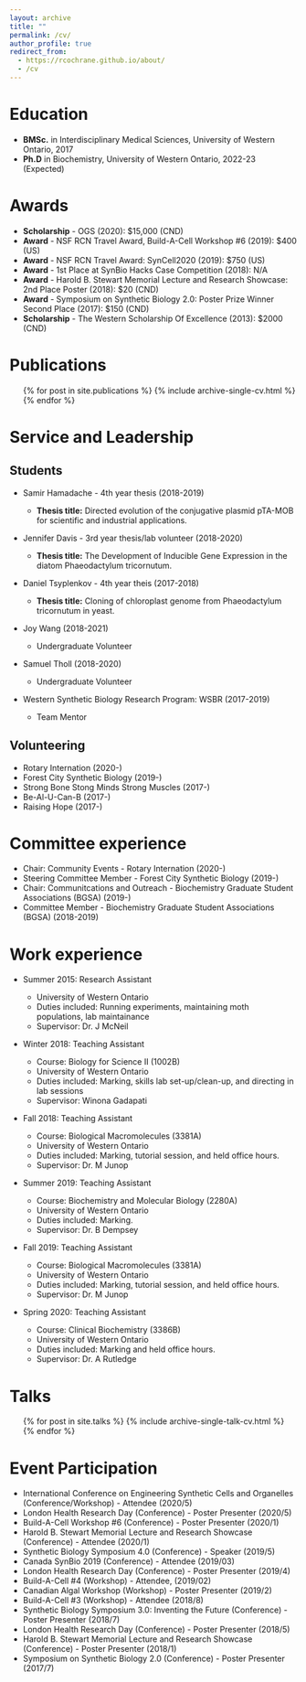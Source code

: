 ```yaml
---
layout: archive
title: ""
permalink: /cv/
author_profile: true
redirect_from:
  - https://rcochrane.github.io/about/ 
  - /cv
---
```


Education
======
* **BMSc.** in Interdisciplinary Medical Sciences, University of Western Ontario, 2017
* **Ph.D** in Biochemistry, University of Western Ontario, 2022-23 (Expected)

Awards
======
* **Scholarship** - OGS (2020): $15,000 (CND)
* **Award** - NSF RCN Travel Award, Build-A-Cell Workshop #6 (2019): $400 (US)
* **Award** - NSF RCN Travel Award: SynCell2020 (2019): $750 (US)
* **Award** - 1st Place at SynBio Hacks Case Competition (2018): N/A
* **Award** - Harold B. Stewart Memorial Lecture and Research Showcase: 2nd Place Poster (2018): $20 (CND)
* **Award** - Symposium on Synthetic Biology 2.0: Poster Prize Winner Second Place (2017): $150 (CND)
* **Scholarship** - The Western Scholarship Of Excellence (2013): $2000 (CND)
# 

Publications
======
  <ul>{% for post in site.publications %}
    {% include archive-single-cv.html %}
  {% endfor %}</ul>

Service and Leadership
======
## Students

* Samir Hamadache - 4th year thesis (2018-2019)
  * **Thesis title:** Directed evolution of the conjugative plasmid pTA-MOB for scientific and industrial applications.
 
* Jennifer Davis - 3rd year thesis/lab volunteer (2018-2020)
  * **Thesis title:** The Development of Inducible Gene Expression in the diatom Phaeodactylum tricornutum.
  
* Daniel Tsyplenkov - 4th year theis (2017-2018)
  * **Thesis title:** Cloning of chloroplast genome from Phaeodactylum tricornutum in yeast.
  
* Joy Wang (2018-2021)
  * Undergraduate Volunteer
  
* Samuel Tholl (2018-2020)
  * Undergraduate Volunteer 
  
* Western Synthetic Biology Research Program: WSBR (2017-2019)
  * Team Mentor
  
## Volunteering

  * Rotary Internation (2020-)
  * Forest City Synthetic Biology (2019-)
  * Strong Bone Stong Minds Strong Muscles (2017-)
  * Be-Al-U-Can-B (2017-)
  * Raising Hope (2017-)
  
Committee experience
======
* Chair: Community Events - Rotary Internation (2020-)
* Steering Committee Member - Forest City Synthetic Biology (2019-)
* Chair: Communitcations and Outreach - Biochemistry Graduate Student Associations (BGSA) (2019-)
* Committee Member - Biochemistry Graduate Student Associations (BGSA) (2018-2019)

Work experience
======
* Summer 2015: Research Assistant
  * University of Western Ontario
  * Duties included: Running experiments, maintaining moth populations, lab maintainance
  * Supervisor: Dr. J McNeil

* Winter 2018: Teaching Assistant
  * Course: Biology for Science II (1002B)
  * University of Western Ontario
  * Duties included: Marking, skills lab set-up/clean-up, and directing in lab sessions
  * Supervisor: Winona Gadapati

* Fall 2018: Teaching Assistant
  * Course: Biological Macromolecules (3381A)
  * University of Western Ontario
  * Duties included: Marking, tutorial session, and held office hours.
  * Supervisor: Dr. M Junop

* Summer 2019: Teaching Assistant
  * Course: Biochemistry and Molecular Biology (2280A)
  * University of Western Ontario
  * Duties included: Marking. 
  * Supervisor: Dr. B Dempsey

* Fall 2019: Teaching Assistant
  * Course: Biological Macromolecules (3381A)
  * University of Western Ontario
  * Duties included: Marking, tutorial session, and held office hours.
  * Supervisor: Dr. M Junop
  
* Spring 2020: Teaching Assistant
  * Course: Clinical Biochemistry (3386B)
  * University of Western Ontario
  * Duties included: Marking and held office hours.
  * Supervisor: Dr. A Rutledge

Talks
======
  <ul>{% for post in site.talks %}
    {% include archive-single-talk-cv.html %}
  {% endfor %}</ul>
  
Event Participation
======
* International Conference on Engineering Synthetic Cells and Organelles (Conference/Workshop) - Attendee (2020/5)
* London Health Research Day (Conference) - Poster Presenter (2020/5)
* Build-A-Cell Workshop #6 (Conference) - Poster Presenter (2020/1)
* Harold B. Stewart Memorial Lecture and Research Showcase (Conference) - Attendee (2020/1)
* Synthetic Biology Symposium 4.0 (Conference) - Speaker (2019/5)
* Canada SynBio 2019 (Conference) - Attendee (2019/03)
* London Health Research Day (Conference) - Poster Presenter (2019/4)
* Build-A-Cell #4 (Workshop) - Attendee, (2019/02)
* Canadian Algal Workshop (Workshop) - Poster Presenter (2019/2)
* Build-A-Cell #3 (Workshop) - Attendee  (2018/8)
* Synthetic Biology Symposium 3.0: Inventing the Future (Conference) - Poster Presenter (2018/7)
* London Health Research Day (Conference) - Poster Presenter (2018/5)
* Harold B. Stewart Memorial Lecture and Research Showcase (Conference) - Poster Presenter (2018/1)
* Symposium on Synthetic Biology 2.0 (Conference) - Poster Presenter (2017/7)
